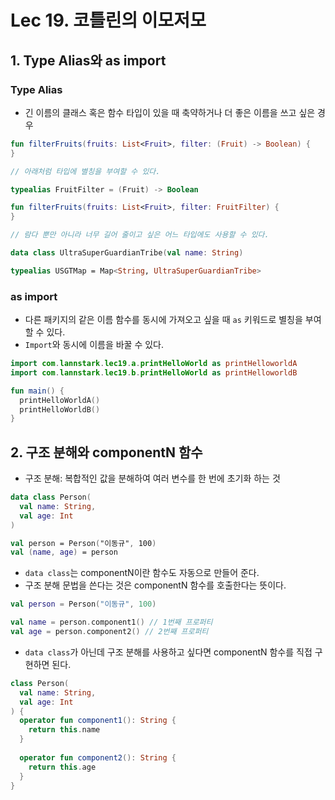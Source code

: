 # Lec 19. 코틀린의 이모저모

## 1. Type Alias와 as import

### Type Alias

- 긴 이름의 클래스 혹은 함수 타입이 있을 때 축약하거나 더 좋은 이름을 쓰고 싶은 경우

```kotlin
fun filterFruits(fruits: List<Fruit>, filter: (Fruit) -> Boolean) {
}

// 아래처럼 타입에 별칭을 부여할 수 있다.

typealias FruitFilter = (Fruit) -> Boolean

fun filterFruits(fruits: List<Fruit>, filter: FruitFilter) {
}

// 람다 뿐만 아니라 너무 길어 줄이고 싶은 어느 타입에도 사용할 수 있다.

data class UltraSuperGuardianTribe(val name: String)

typealias USGTMap = Map<String, UltraSuperGuardianTribe>
```

### as import

- 다른 패키지의 같은 이름 함수를 동시에 가져오고 싶을 때 `as` 키워드로 별칭을 부여할 수 있다.
- `Import`와 동시에 이름을 바꿀 수 있다.

```kotlin
import com.lannstark.lec19.a.printHelloWorld as printHelloworldA
import com.lannstark.lec19.b.printHelloWorld as printHelloworldB

fun main() {
  printHelloWorldA()
  printHelloWorldB()
}
```

## 2. 구조 분해와 componentN 함수

- 구조 분해: 복합적인 값을 분해하여 여러 변수를 한 번에 초기화 하는 것

```kotlin
data class Person(
  val name: String,
  val age: Int
)

val person = Person("이동규", 100)
val (name, age) = person
```

- `data class`는 componentN이란 함수도 자동으로 만들어 준다.
- 구조 분해 문법을 쓴다는 것은 componentN 함수를 호출한다는 뜻이다.

```kotlin
val person = Person("이동규", 100)

val name = person.component1() // 1번째 프로퍼티
val age = person.component2() // 2번째 프로퍼티
```

- `data class`가 아닌데 구조 분해를 사용하고 싶다면 componentN 함수를 직접 구현하면 된다.

```kotlin
class Person(
  val name: String,
  val age: Int
) {
  operator fun component1(): String {
    return this.name
  }
  
  operator fun component2(): String {
    return this.age
  }
}
```

